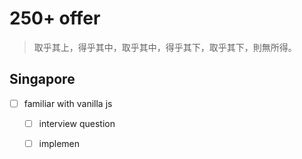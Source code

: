 # 250+ offer

> 取乎其上，得乎其中，取乎其中，得乎其下，取乎其下，則無所得。

## Singapore
- [ ] familiar with vanilla js
	- [ ] interview question
	- [ ] implemen

